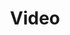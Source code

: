 ---
layout: modul
title: Video
description: Modul, das einen Videoplayer inklusive Steuerelementen einbindet, der das gewählte Video abspielt.
department: modul
name: modul-video
img: media/konzepte/module/modul_video.png
---